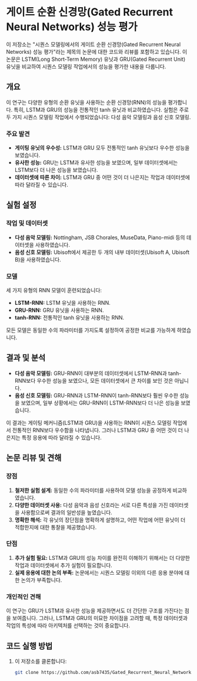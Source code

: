 # 게이트 순환 신경망(Gated Recurrent Neural Networks) 성능 평가

이 저장소는 "시퀀스 모델링에서의 게이트 순환 신경망(Gated Recurrent Neural Networks) 성능 평가"라는 제목의 논문에 대한 코드와 리뷰를 포함하고 있습니다. 이 논문은 LSTM(Long Short-Term Memory) 유닛과 GRU(Gated Recurrent Unit) 유닛을 비교하여 시퀀스 모델링 작업에서의 성능을 평가한 내용을 다룹니다.

## 개요

이 연구는 다양한 유형의 순환 유닛을 사용하는 순환 신경망(RNN)의 성능을 평가합니다. 특히, LSTM과 GRU의 성능을 전통적인 tanh 유닛과 비교하였습니다. 실험은 주로 두 가지 시퀀스 모델링 작업에서 수행되었습니다: 다성 음악 모델링과 음성 신호 모델링.

### 주요 발견
- **게이팅 유닛의 우수성:** LSTM과 GRU 모두 전통적인 tanh 유닛보다 우수한 성능을 보였습니다.
- **유사한 성능:** GRU는 LSTM과 유사한 성능을 보였으며, 일부 데이터셋에서는 LSTM보다 더 나은 성능을 보였습니다.
- **데이터셋에 따른 차이:** LSTM과 GRU 중 어떤 것이 더 나은지는 작업과 데이터셋에 따라 달라질 수 있습니다.

## 실험 설정

### 작업 및 데이터셋
- **다성 음악 모델링:** Nottingham, JSB Chorales, MuseData, Piano-midi 등의 데이터셋을 사용하였습니다.
- **음성 신호 모델링:** Ubisoft에서 제공한 두 개의 내부 데이터셋(Ubisoft A, Ubisoft B)을 사용하였습니다.

### 모델
세 가지 유형의 RNN 모델이 훈련되었습니다:
- **LSTM-RNN:** LSTM 유닛을 사용하는 RNN.
- **GRU-RNN:** GRU 유닛을 사용하는 RNN.
- **tanh-RNN:** 전통적인 tanh 유닛을 사용하는 RNN.

모든 모델은 동일한 수의 파라미터를 가지도록 설정하여 공정한 비교를 가능하게 하였습니다.

## 결과 및 분석

- **다성 음악 모델링:** GRU-RNN이 대부분의 데이터셋에서 LSTM-RNN과 tanh-RNN보다 우수한 성능을 보였으나, 모든 데이터셋에서 큰 차이를 보인 것은 아닙니다.
- **음성 신호 모델링:** GRU-RNN과 LSTM-RNN이 tanh-RNN보다 훨씬 우수한 성능을 보였으며, 일부 상황에서는 GRU-RNN이 LSTM-RNN보다 더 나은 성능을 보였습니다.

이 결과는 게이팅 메커니즘(LSTM과 GRU)을 사용하는 RNN이 시퀀스 모델링 작업에서 전통적인 RNN보다 우수함을 나타냅니다. 그러나 LSTM과 GRU 중 어떤 것이 더 나은지는 특정 응용에 따라 달라질 수 있습니다.

## 논문 리뷰 및 견해

### 장점
1. **철저한 실험 설계:** 동일한 수의 파라미터를 사용하여 모델 성능을 공정하게 비교하였습니다.
2. **다양한 데이터셋 사용:** 다성 음악과 음성 신호라는 서로 다른 특성을 가진 데이터셋을 사용함으로써 결과의 일반성을 높였습니다.
3. **명확한 해석:** 각 유닛의 장단점을 명확하게 설명하고, 어떤 작업에 어떤 유닛이 더 적합한지에 대한 통찰을 제공했습니다.

### 단점
1. **추가 실험 필요:** LSTM과 GRU의 성능 차이를 완전히 이해하기 위해서는 더 다양한 작업과 데이터셋에서 추가 실험이 필요합니다.
2. **실제 응용에 대한 논의 부족:** 논문에서는 시퀀스 모델링 이외의 다른 응용 분야에 대한 논의가 부족합니다.

### 개인적인 견해
이 연구는 GRU가 LSTM과 유사한 성능을 제공하면서도 더 간단한 구조를 가진다는 점을 보여줍니다. 그러나, LSTM과 GRU의 미묘한 차이점을 고려할 때, 특정 데이터셋과 작업의 특성에 따라 아키텍처를 선택하는 것이 중요합니다.

## 코드 실행 방법

1. 이 저장소를 클론합니다:
   ```bash
   git clone https://github.com/asb7435/Gated_Recurrent_Neural_Networks_Paper_Review.git
